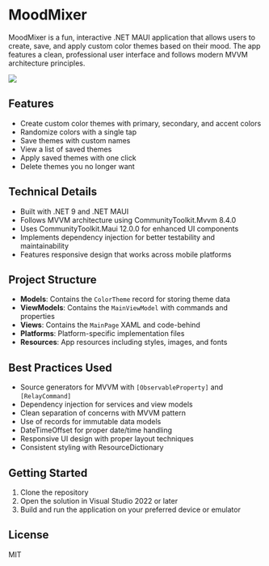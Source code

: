 # MoodMixer

MoodMixer is a fun, interactive .NET MAUI application that allows users to create, save, and apply custom color themes based on their mood. The app features a clean, professional user interface and follows modern MVVM architecture principles.

![](./blog/App.gif)

## Features

- Create custom color themes with primary, secondary, and accent colors
- Randomize colors with a single tap
- Save themes with custom names
- View a list of saved themes
- Apply saved themes with one click
- Delete themes you no longer want

## Technical Details

- Built with .NET 9 and .NET MAUI
- Follows MVVM architecture using CommunityToolkit.Mvvm 8.4.0
- Uses CommunityToolkit.Maui 12.0.0 for enhanced UI components
- Implements dependency injection for better testability and maintainability
- Features responsive design that works across mobile platforms

## Project Structure

- **Models**: Contains the `ColorTheme` record for storing theme data
- **ViewModels**: Contains the `MainViewModel` with commands and properties
- **Views**: Contains the `MainPage` XAML and code-behind
- **Platforms**: Platform-specific implementation files
- **Resources**: App resources including styles, images, and fonts

## Best Practices Used

- Source generators for MVVM with `[ObservableProperty]` and `[RelayCommand]`
- Dependency injection for services and view models
- Clean separation of concerns with MVVM pattern
- Use of records for immutable data models
- DateTimeOffset for proper date/time handling
- Responsive UI design with proper layout techniques
- Consistent styling with ResourceDictionary

## Getting Started

1. Clone the repository
2. Open the solution in Visual Studio 2022 or later
3. Build and run the application on your preferred device or emulator

## License

MIT
